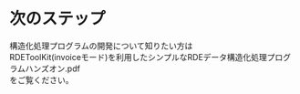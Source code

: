 # 次のステップ
構造化処理プログラムの開発について知りたい方は<br>
RDEToolKit(invoiceモード)を利用したシンプルなRDEデータ構造化処理プログラムハンズオン.pdf<br>
をご覧ください。
